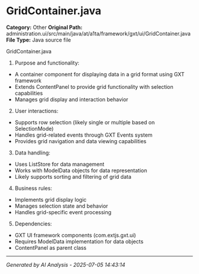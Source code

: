 # GridContainer.java

**Category:** Other
**Original Path:** administration.ui/src/main/java/at/a1ta/framework/gxt/ui/GridContainer.java
**File Type:** Java source file

GridContainer.java
1. Purpose and functionality:
- A container component for displaying data in a grid format using GXT framework
- Extends ContentPanel to provide grid functionality with selection capabilities
- Manages grid display and interaction behavior

2. User interactions:
- Supports row selection (likely single or multiple based on SelectionMode)
- Handles grid-related events through GXT Events system
- Provides grid navigation and data viewing capabilities

3. Data handling:
- Uses ListStore for data management
- Works with ModelData objects for data representation
- Likely supports sorting and filtering of grid data

4. Business rules:
- Implements grid display logic
- Manages selection state and behavior
- Handles grid-specific event processing

5. Dependencies:
- GXT UI framework components (com.extjs.gxt.ui)
- Requires ModelData implementation for data objects
- ContentPanel as parent class

---
*Generated by AI Analysis - 2025-07-05 14:43:14*
